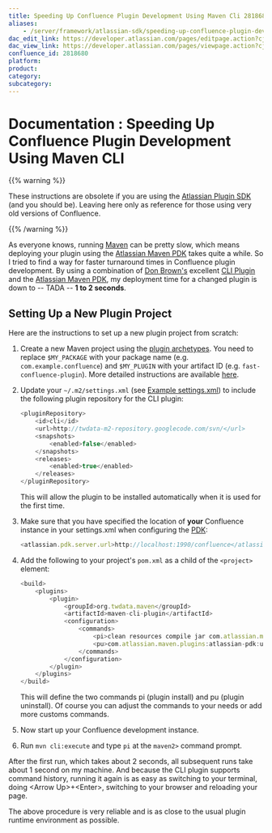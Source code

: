 ```yaml
---
title: Speeding Up Confluence Plugin Development Using Maven Cli 2818680
aliases:
    - /server/framework/atlassian-sdk/speeding-up-confluence-plugin-development-using-maven-cli-2818680.html
dac_edit_link: https://developer.atlassian.com/pages/editpage.action?cjm=wozere&pageId=2818680
dac_view_link: https://developer.atlassian.com/pages/viewpage.action?cjm=wozere&pageId=2818680
confluence_id: 2818680
platform:
product:
category:
subcategory:
---
```

# Documentation : Speeding Up Confluence Plugin Development Using Maven CLI

{{% warning %}}

These instructions are obsolete if you are using the <a href="/pages/createpage.action?spaceKey=DOCS&amp;title=Atlassian+Plugin+SDK&amp;linkCreation=true&amp;fromPageId=2818680" class="createlink">Atlassian Plugin SDK</a> (and you should be). Leaving here only as reference for those using very old versions of Confluence.

{{% /warning %}}

As everyone knows, running <a href="http://maven.apache.org/" class="external-link">Maven</a> can be pretty slow, which means deploying your plugin using the <a href="http://confluence.atlassian.com/display/DEVNET/Atlassian+Maven+PDK" class="external-link">Atlassian Maven PDK</a> takes quite a while. So I tried to find a way for faster turnaround times in Confluence plugin development. By using a combination of <a href="http://www.jroller.com/mrdon/" class="external-link">Don Brown's</a> excellent <a href="http://github.com/mrdon/maven-cli-plugin/wikis" class="external-link">CLI Plugin</a> and the [Atlassian Maven PDK](/server/framework/atlassian-sdk/obsolete-atlassian-maven-pdk-2818711.html), my deployment time for a changed plugin is down to -- TADA -- **1 to 2 seconds**.

## Setting Up a New Plugin Project

Here are the instructions to set up a new plugin project from scratch:

1.  Create a new Maven project using the [plugin archetypes](/server/framework/atlassian-sdk/atlassian-plugin-archetypes-2818678.html#confluence). You need to replace `$MY_PACKAGE` with your package name (e.g. `com.example.confluence`) and `$MY_PLUGIN` with your artifact ID (e.g. `fast-confluence-plugin`). More detailed instructions are available <a href="#here" class="unresolved">here</a>.
2.  Update your `~/.m2/settings.xml` (see [Example settings.xml](/server/framework/atlassian-sdk/example-settings.xml-2818713.html)) to include the following plugin repository for the CLI plugin:
    ``` javascript
    <pluginRepository>
        <id>cli</id>
        <url>http://twdata-m2-repository.googlecode.com/svn/</url>
        <snapshots>
            <enabled>false</enabled>
        </snapshots>
        <releases>
            <enabled>true</enabled>
        </releases>
    </pluginRepository>
    ```

    This will allow the plugin to be installed automatically when it is used for the first time.
3.  Make sure that you have specified the location of **your** Confluence instance in your settings.xml when configuring the [PDK](/server/framework/atlassian-sdk/obsolete-atlassian-maven-pdk-2818711.html):
    ``` javascript
    <atlassian.pdk.server.url>http://localhost:1990/confluence</atlassian.pdk.server.url>
    ```

4.  Add the following to your project's `pom.xml` as a child of the `<project>` element:
    ``` javascript
    <build>
        <plugins>
            <plugin>
                <groupId>org.twdata.maven</groupId>
                <artifactId>maven-cli-plugin</artifactId>
                <configuration>
                    <commands>
                        <pi>clean resources compile jar com.atlassian.maven.plugins:atlassian-pdk:install</pi>
                        <pu>com.atlassian.maven.plugins:atlassian-pdk:uninstall</pu>
                    </commands>
                </configuration>
            </plugin>
        </plugins>
    </build>
    ```

    This will define the two commands pi (plugin install) and pu (plugin uninstall). Of course you can adjust the commands to your needs or add more customs commands.
5.  Now start up your Confluence development instance.
6.  Run `mvn cli:execute` and type `pi` at the `maven2>` command prompt.

After the first run, which takes about 2 seconds, all subsequent runs take about 1 second on my machine. And because the CLI plugin supports command history, running it again is as easy as switching to your terminal, doing &lt;Arrow Up&gt;+&lt;Enter&gt;, switching to your browser and reloading your page.

The above procedure is very reliable and is as close to the usual plugin runtime environment as possible.





















































































































































































































































